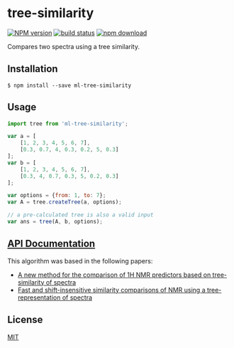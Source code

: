 # tree-similarity

  [![NPM version][npm-image]][npm-url]
  [![build status][travis-image]][travis-url]
  [![npm download][download-image]][download-url]

Compares two spectra using a tree similarity.

## Installation

`$ npm install --save ml-tree-similarity`

## Usage

```js
import tree from 'ml-tree-similarity';

var a = [
    [1, 2, 3, 4, 5, 6, 7],
    [0.3, 0.7, 4, 0.3, 0.2, 5, 0.3]
];
var b = [
    [1, 2, 3, 4, 5, 6, 7],
    [0.3, 4, 0.7, 0.3, 5, 0.2, 0.3]
];

var options = {from: 1, to: 7};
var A = tree.createTree(a, options);

// a pre-calculated tree is also a valid input
var ans = tree(A, b, options);
```

## [API Documentation](https://mljs.github.io/tree-similarity/)

This algorithm was based in the following papers:
* [A new method for the comparison of 1H NMR predictors based on tree-similarity of spectra](https://doi.org/10.1186/1758-2946-6-9)
* [Fast and shift-insensitive similarity comparisons of NMR using a tree-representation of spectra](https://doi.org/10.1016/j.chemolab.2013.05.009)

## License

  [MIT](./LICENSE)

[npm-image]: https://img.shields.io/npm/v/ml-tree-similarity.svg?style=flat-square
[npm-url]: https://npmjs.org/package/ml-tree-similarity
[travis-image]: https://img.shields.io/travis/mljs/tree-similarity/master.svg?style=flat-square
[travis-url]: https://travis-ci.org/mljs/tree-similarity
[download-image]: https://img.shields.io/npm/dm/ml-tree-similarity.svg?style=flat-square
[download-url]: https://npmjs.org/package/ml-tree-similarity
